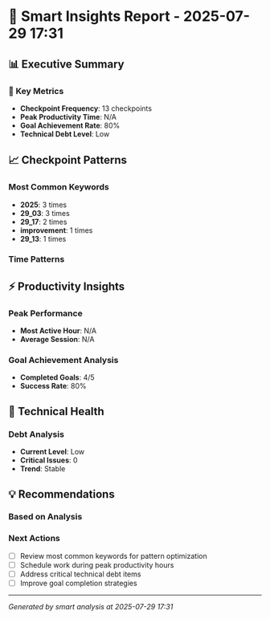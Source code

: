 # 🧠 Smart Insights Report - 2025-07-29 17:31

## 📊 Executive Summary

### 🎯 Key Metrics

- **Checkpoint Frequency**: 13 checkpoints
- **Peak Productivity Time**: N/A
- **Goal Achievement Rate**: 80%
- **Technical Debt Level**: Low

## 📈 Checkpoint Patterns

### Most Common Keywords

- **2025**: 3 times
- **29_03**: 3 times
- **29_17**: 2 times
- **improvement**: 1 times
- **29_13**: 1 times

### Time Patterns

## ⚡ Productivity Insights

### Peak Performance

- **Most Active Hour**: N/A
- **Average Session**: N/A

### Goal Achievement Analysis

- **Completed Goals**: 4/5
- **Success Rate**: 80%

## 🔧 Technical Health

### Debt Analysis

- **Current Level**: Low
- **Critical Issues**: 0
- **Trend**: Stable

## 💡 Recommendations

### Based on Analysis

### Next Actions

- [ ] Review most common keywords for pattern optimization
- [ ] Schedule work during peak productivity hours
- [ ] Address critical technical debt items
- [ ] Improve goal completion strategies

---

_Generated by smart analysis at 2025-07-29 17:31_
